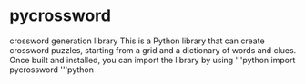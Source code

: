 # pycrossword
crossword generation library
This is a Python library that can create crossword puzzles, starting from a grid and a dictionary of words and clues. Once built and installed, 
you can import the library by using
'''python
import pycrossword
'''python
